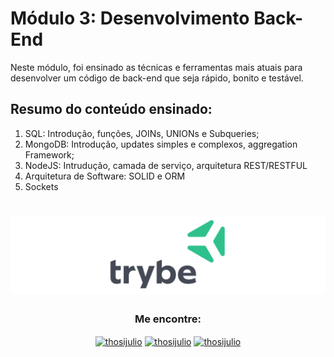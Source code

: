 # Módulo 3: Desenvolvimento Back-End

Neste módulo, foi ensinado as técnicas e ferramentas mais atuais para desenvolver um código de back-end que seja rápido, bonito e testável.

## Resumo do conteúdo ensinado:

1. SQL: Introdução, funções, JOINs, UNIONs e Subqueries;
2. MongoDB: Introdução, updates simples e complexos, aggregation Framework;
3. NodeJS: Intrudução, camada de serviço, arquitetura REST/RESTFUL
4. Arquitetura de Software: SOLID e ORM
5. Sockets

<h1 align="center">
    <img alt="Trybe" src="https://github.com/thosijulio/trybe-projects/blob/main/trybe-logo.png"/>
</h1>
<h3 align=center>Me encontre:</h3>
<p align=center>
<a href="https://www.linkedin.com/in/thosijulio/" target="blank"><img align="center" src="https://cdn.jsdelivr.net/npm/simple-icons@3.0.1/icons/linkedin.svg" alt="thosijulio" height="20" width="20" /></a>
<a href="https://www.github.com/thosijulio/" target="blank"><img align="center" src="https://cdn.jsdelivr.net/npm/simple-icons@3.0.1/icons/github.svg" alt="thosijulio" height="20" width="20" /></a>
<a href="https://www.instagram.com/thosijulio" target="blank"><img align="center" src="https://cdn.jsdelivr.net/npm/simple-icons@3.0.1/icons/instagram.svg" alt="thosijulio" height="20" width="20" /></a>
</p>
